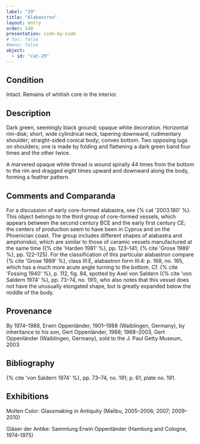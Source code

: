 ```yaml
---
label: "29"
title: "Alabastron"
layout: entry
order: 240
presentation: side-by-side
# toc: false
#menu: false 
object:
  - id: "cat-29"
---
```


## Condition

Intact. Remains of whitish core in the interior.

## Description

Dark green, seemingly black ground; opaque white decoration. Horizontal rim-disk; short, wide cylindrical neck, tapering downward; rudimentary shoulder; straight-sided conical body; convex bottom. Two opposing lugs on shoulders; one is made by folding and flattening a dark green band four times and the other twice.

A marvered opaque white thread is wound spirally 44 times from the bottom to the rim and dragged eight times upward and downward along the body, forming a feather pattern.

## Comments and Comparanda

For a discussion of early core-formed alabastra, see {% cat '2003.180' %}. This object belongs to the third group of core-formed vessels, which appears between the second century BCE and the early first century CE; the centers of production seem to have been in Cyprus and on the Phoenician coast. The group includes different shapes of alabastra and amphoriskoi, which are similar to those of ceramic vessels manufactured at the same time ({% cite 'Harden 1981' %}, pp. 123–141; {% cite 'Grose 1989' %}, pp. 122–125). For the classification of this particular alabastron compare {% cite 'Grose 1989' %}, class III:E, alabastron form III:4: p. 168, no. 165, which has a much more acute angle turning to the bottom. Cf. {% cite 'Fossing 1940' %}, p. 112, fig. 84, spotted by Axel von Saldern ({% cite 'von Saldern 1974' %}, pp. 73–74, no. 191), who also notes that this vessel does not have the unusually elongated shape, but is greatly expanded below the middle of the body.

## Provenance

By 1974–1988, Erwin Oppenländer, 1901–1988 (Waiblingen, Germany), by inheritance to his son, Gert Oppenländer, 1988; 1988–2003, Gert Oppenländer (Waiblingen, Germany), sold to the J. Paul Getty Museum, 2003

## Bibliography

{% cite 'von Saldern 1974' %}, pp. 73–74, no. 191; p. 61, plate no. 191.

## Exhibitions

Molten Color: Glassmaking in Antiquity (Malibu, 2005–2006; 2007; 2009–2010)

Gläser der Antike: Sammlung Erwin Oppenländer (Hamburg and Cologne, 1974–1975)

